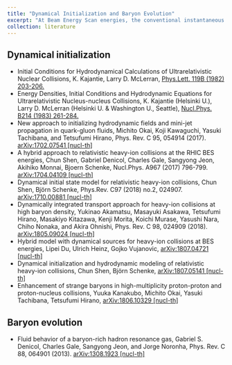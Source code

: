 ```yaml
---
title: "Dynamical Initialization and Baryon Evolution"
excerpt: "At Beam Energy Scan energies, the conventional instantaneous initialization of the hydrodynamics becomes questionable, and the baryon density could be large and its evolution becomes essential in the hybrid models.<br/>"
collection: literature
---
```


## Dynamical initialization
* Initial Conditions for Hydrodynamical Calculations of Ultrarelativistic Nuclear Collisions,
K. Kajantie, Larry D. McLerran,
[Phys.Lett. 119B (1982) 203-206.](https://www.sciencedirect.com/science/article/pii/0370269382902775?via%3Dihub)
* Energy Densities, Initial Conditions and Hydrodynamic Equations for Ultrarelativistic Nucleus-nucleus Collisions,
K. Kajantie (Helsinki U.), Larry D. McLerran (Helsinki U. & Washington U., Seattle),
[Nucl.Phys. B214 (1983) 261-284.](https://www.sciencedirect.com/science/article/pii/0550321383906624?via%3Dihub)
* New approach to initializing hydrodynamic fields and mini-jet propagation in quark-gluon fluids,
Michito Okai, Koji Kawaguchi, Yasuki Tachibana, and Tetsufumi Hirano,
Phys. Rev. C 95, 054914 (2017). [arXiv:1702.07541 [nucl-th]](http://arxiv.org/pdf/1702.07541.pdf)
* A hybrid approach to relativistic heavy-ion collisions at the RHIC BES energies,
Chun Shen, Gabriel Denicol, Charles Gale, Sangyong Jeon, Akihiko Monnai, Bjoern Schenke,
Nucl.Phys. A967 (2017) 796-799. [arXiv:1704.04109 [nucl-th]](http://arxiv.org/pdf/1704.04109.pdf)
* Dynamical initial state model for relativistic heavy-ion collisions,
Chun Shen, Björn Schenke,
Phys.Rev. C97 (2018) no.2, 024907. [arXiv:1710.00881 [nucl-th]](http://arxiv.org/pdf/1710.00881.pdf)
* Dynamically integrated transport approach for heavy-ion collisions at high baryon density,
Yukinao Akamatsu, Masayuki Asakawa, Tetsufumi Hirano, Masakiyo Kitazawa, Kenji Morita, Koichi Murase, Yasushi Nara, Chiho Nonaka, and Akira Ohnishi,
Phys. Rev. C 98, 024909 (2018). [arXiv:1805.09024 [nucl-th]](http://arxiv.org/pdf/1805.09024.pdf)
* Hybrid model with dynamical sources for heavy-ion collisions at BES energies,
Lipei Du, Ulrich Heinz, Gojko Vujanovic,
[arXiv:1807.04721 [nucl-th]](http://arxiv.org/pdf/1807.04721.pdf)
* Dynamical initialization and hydrodynamic modeling of relativistic heavy-ion collisions,
Chun Shen, Björn Schenke,
[arXiv:1807.05141 [nucl-th]](http://arxiv.org/pdf/1807.05141.pdf)
* Enhancement of strange baryons in high-multiplicity proton-proton and proton-nucleus collisions,
Yuuka Kanakubo, Michito Okai, Yasuki Tachibana, Tetsufumi Hirano,
[arXiv:1806.10329 [nucl-th]](http://arxiv.org/pdf/1806.10329.pdf)

## Baryon evolution

* Fluid behavior of a baryon-rich hadron resonance gas,
Gabriel S. Denicol, Charles Gale, Sangyong Jeon, and Jorge Noronha,
Phys. Rev. C 88, 064901 (2013). [arXiv:1308.1923 [nucl-th]](http://arxiv.org/pdf/1308.1923.pdf)

